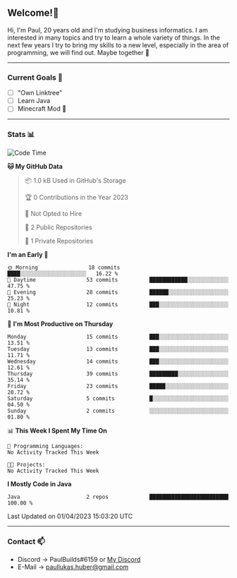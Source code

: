## Welcome!👋

Hi, I'm Paul, 20 years old and I'm studying business informatics. I am interested in many topics and try to learn a whole variety of things. In the next few years I try to bring my skills to a new level, especially in the area of programming, we will find out.
Maybe together 🤙

---
### Current Goals 🥅

- [ ] "Own Linktree"
- [ ] Learn Java
- [ ] Minecraft Mod 👀

---
### Stats 📊

<!--START_SECTION:waka-->
![Code Time](http://img.shields.io/badge/Code%20Time-57%20hrs%2023%20mins-blue)

**🐱 My GitHub Data** 

> 📦 1.0 kB Used in GitHub's Storage 
 > 
> 🏆 0 Contributions in the Year 2023
 > 
> 🚫 Not Opted to Hire
 > 
> 📜 2 Public Repositories 
 > 
> 🔑 1 Private Repositories 
 > 
**I'm an Early 🐤** 

```text
🌞 Morning                18 commits          ████░░░░░░░░░░░░░░░░░░░░░   16.22 % 
🌆 Daytime                53 commits          ████████████░░░░░░░░░░░░░   47.75 % 
🌃 Evening                28 commits          ██████░░░░░░░░░░░░░░░░░░░   25.23 % 
🌙 Night                  12 commits          ███░░░░░░░░░░░░░░░░░░░░░░   10.81 % 
```
📅 **I'm Most Productive on Thursday** 

```text
Monday                   15 commits          ███░░░░░░░░░░░░░░░░░░░░░░   13.51 % 
Tuesday                  13 commits          ███░░░░░░░░░░░░░░░░░░░░░░   11.71 % 
Wednesday                14 commits          ███░░░░░░░░░░░░░░░░░░░░░░   12.61 % 
Thursday                 39 commits          █████████░░░░░░░░░░░░░░░░   35.14 % 
Friday                   23 commits          █████░░░░░░░░░░░░░░░░░░░░   20.72 % 
Saturday                 5 commits           █░░░░░░░░░░░░░░░░░░░░░░░░   04.50 % 
Sunday                   2 commits           ░░░░░░░░░░░░░░░░░░░░░░░░░   01.80 % 
```


📊 **This Week I Spent My Time On** 

```text
💬 Programming Languages: 
No Activity Tracked This Week

🐱‍💻 Projects: 
No Activity Tracked This Week
```

**I Mostly Code in Java** 

```text
Java                     2 repos             █████████████████████████   100.00 % 
```




 Last Updated on 01/04/2023 15:03:20 UTC
<!--END_SECTION:waka-->

---
### Contact 📫

* Discord -> PaulBuilds#6159 or [My Discord](https://discord.gg/7kq6UnB)
* E-Mail -> paullukas.huber@gmail.com
